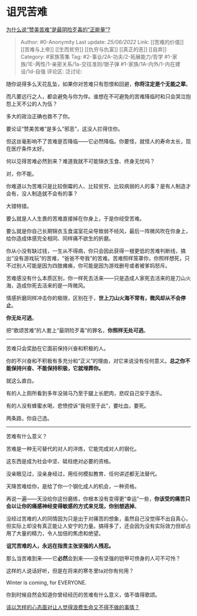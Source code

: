 # 诅咒苦难
[为什么说“赞美苦难”是最阴险歹毒的“正能量”?](https://www.zhihu.com/question/516832110/answer/2533182188)

> Author: #0-Anonymity
> Last update: *25/06/2022*
> Link: [[苦难的价值]] [[苦难与上帝]] [[生而贫穷]] [[仇穷与仇富]] [[真正的恶]] [[自弃]]
> Category: #家族答集
> Tag: #2-事业/2A-功夫/2-拓展能力/哲学 #1-家族/1E-两性/1-亲密关系/1a-交往准则/银子弹 #1-家族/1A-内外/1-内在建设/1d-自强
> 评论区:
> 泛讨论:

随你说得多么天花乱坠，如果你对苦难只有怨恨和回避，**你将注定是个无能之辈**。

而凡要远行之人，都会避免与你为伴。谁想在不可避免的苦难降临时和只会哭泣抱怨上天不公的人为伍？

多大的政治正确也救不了你。

要论证“赞美苦难”是多么“邪恶”，这没人拦得住你。

但这丝毫影响不了苦难是否降临——它必然降临。你要怪，就怪人的寿命太长，现在医疗条件太好。

何以见得苦难必然到来？难道我就不可能锦衣玉食、终身无忧吗？

对，你不能。

你难道以为苦难只是比较倒霉的人、比较贫穷、比较病弱的人的事？是有人制造才会有，没人制造就不会有的事？

大错特错。

要么就是人人生畏的苦难直接掉在你身上，于是你经受苦难。

要么就是你自己长期锦衣玉食温室花朵导致弱不经风，最后一阵微风吹在你身上，给你造成体感完全相同、同样痛不欲生的折磨。

你从小没有缺过钱，一生从不得病，你只会因此获得一根更低的苦难判断线，搞出“没有游戏玩”的苦难，“爸爸不夸我”的苦难。苦难照样笼罩你，你照样想死，只不过别人可能是因为四肢瘫痪，你可能是因为游戏删号或者被爹妈怒斥。

苦难感没有什么本质区别，你一样死去活来——只是造成人家死去活来的是刀山火海，造成你死去活来的是一阵微风。

情感折磨同样冲击你的极限，区别在于，**世上刀山火海不常有，微风却从不会停止**。

**你无处可逃**。

把“歌颂苦难”的人套上“最阴险歹毒”的罪名，**你照样无处可逃**。

---

苦难只会奖励在它面前保持兴奋和积极的人。

你的不兴奋和不积极有多充分和“正义”的理由，对它来说没有任何意义。**总之你不能保持兴奋、不能保持积极，它就埋葬你。**

就这么直白。

有的人上厕所看到多年没骑马乃至于腿上长肥肉，悲叹自己安于逸乐。

有的人没有蜂蜜水喝，悲愤控诉“我何至于此”，要吐血，要死。

两条路，你自己选。

---

苦难有什么意义？

苦难是一种无可替代的对人的淬炼，它能完成对人的钢化。

这东西是成为社会中坚、砥柱绝对必要的资格。

没亲眼见过，没亲身经过，用任何模拟教育、任何讲述都无法替代。

天降苦难给你，是给了你一个钢化成人的机会，一种资格。

再说一遍——天没给你这份磨练，你根本没有变得更“幸运”一些，**你该受的痛苦只会以让你的痛感神经变得敏感的方式来兑现，你别想逃掉**。

没经过苦难的人的同情因为只是出于对痛苦的想象，虽然自己没觉得不出自真心，但实际上却没有真正能让人安宁的力量。搞得多了，还会因为没有实际效力但却占用了大量的精力，令人加倍的焦虑和绝望。

**诅咒苦难的人，永远在指责主张坚强的人残忍。**

那么当苦难到来——它**必然**会到来——没有坚强的铠甲可傍身的人可不可怜？

这样的人说话好听，但是在将来的寒冬里ta对你有何用？

Winter is coming, for EVERYONE.

你到时候自然会知道你曾经经历的苦难有什么意义，值不值得歌颂。

[该以怎样的心态面对让人觉得浪费生命又不得不做的事情？](https://www.zhihu.com/question/457093118/answer/1861315517)
